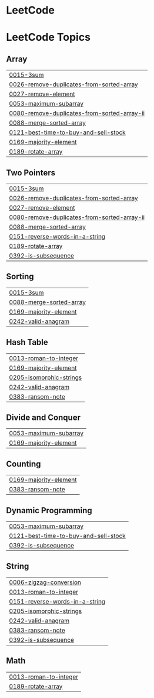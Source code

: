 # LeetCode
<!---LeetCode Topics Start-->
# LeetCode Topics
## Array
|  |
| ------- |
| [0015-3sum](https://github.com/ara7/LeetCode/tree/master/0015-3sum) |
| [0026-remove-duplicates-from-sorted-array](https://github.com/ara7/LeetCode/tree/master/0026-remove-duplicates-from-sorted-array) |
| [0027-remove-element](https://github.com/ara7/LeetCode/tree/master/0027-remove-element) |
| [0053-maximum-subarray](https://github.com/ara7/LeetCode/tree/master/0053-maximum-subarray) |
| [0080-remove-duplicates-from-sorted-array-ii](https://github.com/ara7/LeetCode/tree/master/0080-remove-duplicates-from-sorted-array-ii) |
| [0088-merge-sorted-array](https://github.com/ara7/LeetCode/tree/master/0088-merge-sorted-array) |
| [0121-best-time-to-buy-and-sell-stock](https://github.com/ara7/LeetCode/tree/master/0121-best-time-to-buy-and-sell-stock) |
| [0169-majority-element](https://github.com/ara7/LeetCode/tree/master/0169-majority-element) |
| [0189-rotate-array](https://github.com/ara7/LeetCode/tree/master/0189-rotate-array) |
## Two Pointers
|  |
| ------- |
| [0015-3sum](https://github.com/ara7/LeetCode/tree/master/0015-3sum) |
| [0026-remove-duplicates-from-sorted-array](https://github.com/ara7/LeetCode/tree/master/0026-remove-duplicates-from-sorted-array) |
| [0027-remove-element](https://github.com/ara7/LeetCode/tree/master/0027-remove-element) |
| [0080-remove-duplicates-from-sorted-array-ii](https://github.com/ara7/LeetCode/tree/master/0080-remove-duplicates-from-sorted-array-ii) |
| [0088-merge-sorted-array](https://github.com/ara7/LeetCode/tree/master/0088-merge-sorted-array) |
| [0151-reverse-words-in-a-string](https://github.com/ara7/LeetCode/tree/master/0151-reverse-words-in-a-string) |
| [0189-rotate-array](https://github.com/ara7/LeetCode/tree/master/0189-rotate-array) |
| [0392-is-subsequence](https://github.com/ara7/LeetCode/tree/master/0392-is-subsequence) |
## Sorting
|  |
| ------- |
| [0015-3sum](https://github.com/ara7/LeetCode/tree/master/0015-3sum) |
| [0088-merge-sorted-array](https://github.com/ara7/LeetCode/tree/master/0088-merge-sorted-array) |
| [0169-majority-element](https://github.com/ara7/LeetCode/tree/master/0169-majority-element) |
| [0242-valid-anagram](https://github.com/ara7/LeetCode/tree/master/0242-valid-anagram) |
## Hash Table
|  |
| ------- |
| [0013-roman-to-integer](https://github.com/ara7/LeetCode/tree/master/0013-roman-to-integer) |
| [0169-majority-element](https://github.com/ara7/LeetCode/tree/master/0169-majority-element) |
| [0205-isomorphic-strings](https://github.com/ara7/LeetCode/tree/master/0205-isomorphic-strings) |
| [0242-valid-anagram](https://github.com/ara7/LeetCode/tree/master/0242-valid-anagram) |
| [0383-ransom-note](https://github.com/ara7/LeetCode/tree/master/0383-ransom-note) |
## Divide and Conquer
|  |
| ------- |
| [0053-maximum-subarray](https://github.com/ara7/LeetCode/tree/master/0053-maximum-subarray) |
| [0169-majority-element](https://github.com/ara7/LeetCode/tree/master/0169-majority-element) |
## Counting
|  |
| ------- |
| [0169-majority-element](https://github.com/ara7/LeetCode/tree/master/0169-majority-element) |
| [0383-ransom-note](https://github.com/ara7/LeetCode/tree/master/0383-ransom-note) |
## Dynamic Programming
|  |
| ------- |
| [0053-maximum-subarray](https://github.com/ara7/LeetCode/tree/master/0053-maximum-subarray) |
| [0121-best-time-to-buy-and-sell-stock](https://github.com/ara7/LeetCode/tree/master/0121-best-time-to-buy-and-sell-stock) |
| [0392-is-subsequence](https://github.com/ara7/LeetCode/tree/master/0392-is-subsequence) |
## String
|  |
| ------- |
| [0006-zigzag-conversion](https://github.com/ara7/LeetCode/tree/master/0006-zigzag-conversion) |
| [0013-roman-to-integer](https://github.com/ara7/LeetCode/tree/master/0013-roman-to-integer) |
| [0151-reverse-words-in-a-string](https://github.com/ara7/LeetCode/tree/master/0151-reverse-words-in-a-string) |
| [0205-isomorphic-strings](https://github.com/ara7/LeetCode/tree/master/0205-isomorphic-strings) |
| [0242-valid-anagram](https://github.com/ara7/LeetCode/tree/master/0242-valid-anagram) |
| [0383-ransom-note](https://github.com/ara7/LeetCode/tree/master/0383-ransom-note) |
| [0392-is-subsequence](https://github.com/ara7/LeetCode/tree/master/0392-is-subsequence) |
## Math
|  |
| ------- |
| [0013-roman-to-integer](https://github.com/ara7/LeetCode/tree/master/0013-roman-to-integer) |
| [0189-rotate-array](https://github.com/ara7/LeetCode/tree/master/0189-rotate-array) |
<!---LeetCode Topics End-->